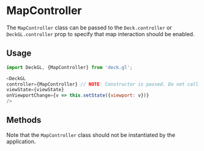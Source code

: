 # MapController

The `MapController` class can be passed to the `Deck.controller` or `DeckGL.controller` prop to specify that map interaction should be enabled.


## Usage

```js
import DeckGL, {MapController} from 'deck.gl';

<DeckGL
controller={MapController} // NOTE: Constructor is passed. Do not call 'new MapController()'
viewState={viewState}
onViewportChange={v => this.setState({viewport: v})}
/>
```

## Methods

Note that the `MapController` class should not be instantiated by the application.
